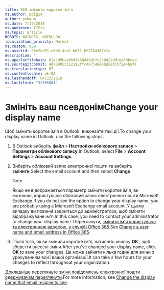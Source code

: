 ```yaml
---
title: 959 змінити коротке ім'я
ms.author: pdigia
author: pebaum
ms.date: 7/17/2018
ms.audience: ITPro
ms.topic: article
ROBOTS: NOINDEX, NOFOLLOW
localization_priority: Normal
ms.custom: 959
ms.assetid: 96e2de51-c8b0-4eef-b071-b02784367e1e
description: ''
ms.openlocfilehash: 81acd9bee4593e60446d1fc2c0422dd1ea306cea
ms.sourcegitcommit: 9d78905c512192ffc4675468abd2efc5f2e4baf4
ms.translationtype: MT
ms.contentlocale: uk-UA
ms.lasthandoff: 04/23/2019
ms.locfileid: "32395001"
---
```

# <a name="change-your-display-name"></a><span data-ttu-id="19d70-102">Змініть ваш псевдонім</span><span class="sxs-lookup"><span data-stu-id="19d70-102">Change your display name</span></span>
  
<span data-ttu-id="19d70-103">Щоб змінити коротке ім'я в Outlook, виконайте такі дії.</span><span class="sxs-lookup"><span data-stu-id="19d70-103">To change your display name in Outlook, use the following steps.</span></span>
  
1. <span data-ttu-id="19d70-104">В Outlook виберіть **файл** \> **Настройки облікового запису** \> **Параметри облікового запису**.</span><span class="sxs-lookup"><span data-stu-id="19d70-104">In Outlook, select **File** \> **Account Settings** \> **Account Settings**.</span></span>
    
2. <span data-ttu-id="19d70-105">Виберіть обліковий запис електронної пошти та виберіть **змінити**.</span><span class="sxs-lookup"><span data-stu-id="19d70-105">Select the email account and then select **Change**.</span></span>
    
    > [!NOTE]
    > <span data-ttu-id="19d70-106">Якщо не відображається параметр змінити коротке ім'я, ви можливо, користуєшся обліковий запис електронної пошти Microsoft Exchange.</span><span class="sxs-lookup"><span data-stu-id="19d70-106">If you do not see the option to change your display name, you are probably using a Microsoft Exchange email account.</span></span> <span data-ttu-id="19d70-107">У цьому випадку ви повинні зверніться до адміністратора, щоб змінити відображуване ім'я.</span><span class="sxs-lookup"><span data-stu-id="19d70-107">In this case, you need to contact your administrator to change your display name.</span></span> <span data-ttu-id="19d70-108">Переглянути, [змінити ім'я користувача та електронною адресою, у службі Office 365](https://support.office.com/article/fb5ac074-e203-4e1f-9843-b9d1a3e03297.aspx).</span><span class="sxs-lookup"><span data-stu-id="19d70-108">See [Change a user name and email address in Office 365](https://support.office.com/article/fb5ac074-e203-4e1f-9843-b9d1a3e03297.aspx).</span></span> 
  
3. <span data-ttu-id="19d70-109">Після того, як ви змінили коротке ім'я, натисніть кнопку **ОК** , щоб зберегти внесені зміни.</span><span class="sxs-lookup"><span data-stu-id="19d70-109">After you've changed your display name, click **OK** to save your changes.</span></span> <span data-ttu-id="19d70-110">Це може зайняти кілька годин для зміни з урахуванням всієї вашої організації.</span><span class="sxs-lookup"><span data-stu-id="19d70-110">It can take a few hours for your changes to reflect throughout your organization.</span></span> 
    
<span data-ttu-id="19d70-111">Докладніше перегляньте [зміни повідомлень електронної пошти одержувачам переглянути](https://support.office.com/article/2b53331a-ba2a-4803-88dc-ac9fe376c8a9.aspx).</span><span class="sxs-lookup"><span data-stu-id="19d70-111">For more information, see [Change the display name that email recipients see](https://support.office.com/article/2b53331a-ba2a-4803-88dc-ac9fe376c8a9.aspx).</span></span>
  

